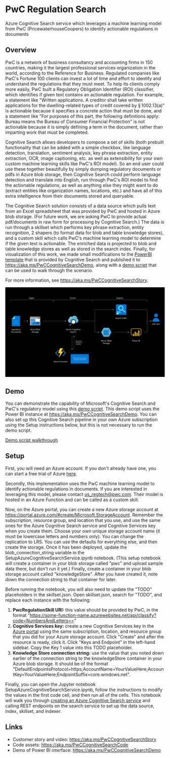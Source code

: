 # PwC Regulation Search

Azure Cognitive Search service which leverages a machine learning model from PwC (PricewaterhouseCoopers) to identify actionable regulations in documents

## Overview

PwC is a network of business consultancy and accounting firms in 150 countries, making it the largest professional services organization in the world, according to the Reference for Business.  Regulated companies like PwC's Fortune 100 clients can invest a lot of time and effort to identify and understand the regulations that they must meet.  To help its clients comply more easily, PwC built a Regulatory Obligation Identifier (ROI) classifier, which identifies if given text contains an actionable regulation.  For example, a statement like "Written applications. A creditor shall take written applications for the dwelling-related types of credit covered by § 1002.13(a)" is actionable because it specifies a concrete action that must be done, and a statement like "For purposes of this part, the following definitions apply: Bureau means the Bureau of Consumer Financial Protection" is not actionable because it is simply defining a term in the document, rather than imparting work that must be completed.  

Cognitive Search allows developers to compose a set of skills (both prebuilt functionality that can be added with a simple checkbox, like language detection, translation, sentiment analysis, key phrase extraction, entity extraction, OCR, image captioning, etc. as well as extensibility for your own custom machine learning skills like PwC's ROI model).  So an end user could use these together beautifully by simply dumping regulatory documents or pdfs in Azure blob storage, then Cognitive Search could perform language detection and translate into English, run through PwC's ROI model to find the actionable regulations, as well as anything else they might want to do (extract entities like organization names, locations, etc.) and have all of this extra intelligence from their documents stored and queryable.  

The Cognitive Search solution consists of a data source which pulls text from an Excel spreadsheet that was provided by PwC and hosted in Azure blob storage.  (For future work, we are asking PwC to provide actual pdf/documents in raw form for processing by Cognitive Search.)  The data is run through a skillset which performs key phrase extraction, entity recognition, 2 shapers (to format data for blob and table knowledge stores), and a custom skill which calls PwC's machine learning model to determine if the given text is actionable.  The enriched data is projected to blob and table knowledge stores as well as stored in the search index.  Finally, for visualization of this work, we made small modifications to the [PowerBI template](https://aka.ms/cogsearchpbi) that is provided by Cognitive Search and published it to <https://aka.ms/PwCCognitiveSearchDemo>, along with a [demo script](DemoScript.md) that can be used to walk through the scenario.  

For more information, see <https://aka.ms/PwCCognitiveSearchStory>.  

![Architecture Diagram](images/CC0946_MS_PwC_ArchitectureDiagram_v2.02_051120.png)

## Demo

You can demonstrate the capability of Microsoft's Cognitive Search and PwC's regulatory model using this [demo script](DemoScript.md).  This demo script uses the Power BI instance at <https://aka.ms/PwCCognitiveSearchDemo>.  You can also set up this Cognitive Search pipeline in your own Azure subscription using the Setup instructions below, but this is not necessary to run the demo script.  

[Demo script walkthrough](DemoScript.md)

## Setup

First, you will need an Azure account.  If you don't already have one, you can start a free trial of Azure [here](https://azure.microsoft.com/free/).  

Secondly, this implementation uses the PwC machine learning model to identify actionable regulations in documents.  If you are interested in leveraging this model, please contact us_regtech@pwc.com.  Their model is hosted in an Azure Function and can be called as a custom skill.  

Now, on the Azure portal, you can create a new Azure storage account at <https://portal.azure.com/#create/Microsoft.StorageAccount>. Remember the subscription, resource group, and location that you use, and use the same ones for the Azure Cognitive Search service and Cognitive Services key when you create them.  Choose your own unique storage account name (it must be lowercase letters and numbers only).  You can change the replication to LRS.  You can use the defaults for everything else, and then create the storage.  Once it has been deployed, update the blob_connection_string variable in the SetupAzureCognitiveSearchService.ipynb notebook.  (This setup notebook will create a container in your blob storage called "pwc" and upload sample data there, but don't run it yet.)  Finally, create a container in your blob storage account called "knowledgeStore".  After you have created it, note down the connection string to that container for later.  

Before running the notebook, you will also need to update the "TODO" placeholders in the skillset.json.  Open skillset.json, search for "TODO", and replace each instance with the following:

1. **PwcRegulationSkill URI:** this value should be provided by PwC, in the format "https://some-function-name.azurewebsites.net/api/classify?code=NumbersAndLetters=="
2. **Cognitive Services key:** create a new Cognitive Services key in the [Azure portal](https://portal.azure.com/#create/Microsoft.CognitiveServicesAllInOne) using the same subscription, location, and resource group that you did for your Azure storage account.  Click "Create" and after the resource is ready, click it.  Click "Keys and Endpoint" in the left-hand sidebar.  Copy the Key 1 value into this TODO placeholder.  
3. **Knowledge Store connection string:** use the value that you noted down earlier of the connection string to the knowledgeStore container in your Azure blob storage.  It should be of the format "DefaultEndpointsProtocol=https;AccountName=YourValueHere;AccountKey=YourValueHere;EndpointSuffix=core.windows.net".  

Finally, you can open the Jupyter notebook SetupAzureCognitiveSearchService.ipynb, follow the instructions to modify the values in the first code cell, and then run all of the cells.  This notebook will walk you through [creating an Azure Cognitive Search service](https://portal.azure.com/#create/Microsoft.Search) and calling REST endpoints on the search service to set up the data source, index, skillset, and indexer.

## Links

+ Customer story and video: <https://aka.ms/PwCCognitiveSearchStory>
+ Code assets: <https://aka.ms/PwCCognitiveSearchCode>
+ Demo of Power BI interface: <https://aka.ms/PwCCognitiveSearchDemo>
